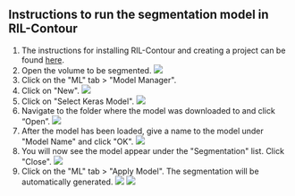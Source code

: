 ## Instructions to run the segmentation model in RIL-Contour

1. The instructions for installing RIL-Contour and creating a project can be found [here](https://www.youtube.com/playlist?list=PLDlybKi3CLGibnrPIlzWInqBEgtPw1ie9).
2. Open the volume to be segmented.
![](https://github.com/jasonccai/CTBrainSegmentation/blob/master/webimages/RCDemoImages/2.png?raw=true)
3. Click on the "ML" tab > "Model Manager".
4. Click on "New".
![](https://github.com/jasonccai/CTBrainSegmentation/blob/master/webimages/RCDemoImages/3.png?raw=true)
5. Click on "Select Keras Model".
![](https://github.com/jasonccai/CTBrainSegmentation/blob/master/webimages/RCDemoImages/4.png?raw=true)
6. Navigate to the folder where the model was downloaded to and click “Open”.
![](https://github.com/jasonccai/CTBrainSegmentation/blob/master/webimages/RCDemoImages/5.png?raw=true)
7. After the model has been loaded, give a name to the model under "Model Name" and click "OK".
![](https://github.com/jasonccai/CTBrainSegmentation/blob/master/webimages/RCDemoImages/6.png?raw=true)
8. You will now see the model appear under the "Segmentation" list. Click "Close".
![](https://github.com/jasonccai/CTBrainSegmentation/blob/master/webimages/RCDemoImages/7.png?raw=true)
9. Click on the "ML" tab > "Apply Model". The segmentation will be automatically generated.
![](https://github.com/jasonccai/CTBrainSegmentation/blob/master/webimages/RCDemoImages/8.png?raw=true)
![](https://github.com/jasonccai/CTBrainSegmentation/blob/master/webimages/RCDemoImages/9.png?raw=true)
